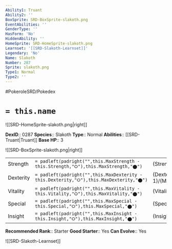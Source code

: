 ```yaml
---
Ability1: Truant
Ability2: ''
BoxSprite: SRD-BoxSprite-slakoth.png
EventAbilities: ''
GenderType: ''
HasForm: 'No'
HiddenAbility: ''
HomeSprite: SRD-HomeSprite-slakoth.png
Learnset: '[[SRD-Slakoth-Learnset]]'
Legendary: 'No'
Name: Slakoth
Number: 287
Sprite: slakoth.png
Type1: Normal
Type2: ''
---
```


#PokeroleSRD/Pokedex

# `= this.name`

![[SRD-HomeSprite-slakoth.png|right]]

**DexID**:: 0287
**Species**:: Slakoth
**Type**:: Normal
**Abilities**:: [[SRD-Truant|Truant]]
**Base HP**:: 3

![[SRD-BoxSprite-slakoth.png|right]]

|           |                                                                                        |                                          |
| --------- | -------------------------------------------------------------------------------------- | ---------------------------------------- |
| Strength  | `= padleft(padright("",this.MaxStrength - this.Strength,"⭘"),this.MaxStrength,"⬤")`    | (Strength::2)/(MaxStrength::4)   |
| Dexterity | `= padleft(padright("",this.MaxDexterity - this.Dexterity,"⭘"),this.MaxDexterity,"⬤")` | (Dexterity:: 1)/(MaxDexterity::3) |
| Vitality  | `= padleft(padright("",this.MaxVitality - this.Vitality,"⭘"),this.MaxVitality,"⬤")`    | (Vitality::2)/(MaxVitality::4)   |
| Special   | `= padleft(padright("",this.MaxSpecial - this.Special,"⭘"),this.MaxSpecial,"⬤")`       | (Special::1)/(MaxSpecial::3)     |
| Insight   | `= padleft(padright("",this.MaxInsight - this.Insight,"⭘"),this.MaxInsight,"⬤")`       | (Insight::1)/(MaxInsight::3)     |

**Recommended Rank**:: Starter
**Good Starter**:: Yes
**Can Evolve**:: Yes

![[SRD-Slakoth-Learnset]]